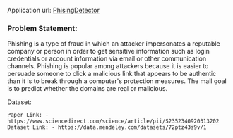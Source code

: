 Application url:
[PhisingDetector](https://ml-phishing-detection.herokuapp.com/)



### Problem Statement:
Phishing is a type of fraud in which an attacker impersonates a reputable company or
person in order to get sensitive information such as login credentials or account
information via email or other communication channels. Phishing is popular among
attackers because it is easier to persuade someone to click a malicious link that appears
to be authentic than it is to break through a computer's protection measures.
The mail goal is to predict whether the domains are real or malicious.


Dataset:
```
Paper Link: - https://www.sciencedirect.com/science/article/pii/S2352340920313202
Dataset Link: - https://data.mendeley.com/datasets/72ptz43s9v/1

```


